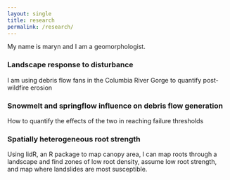 ```yaml
---
layout: single
title: research
permalink: /research/
---
```

My name is maryn and I am a geomorphologist.

### Landscape response to disturbance

I am using debris flow fans in the Columbia River Gorge to quantify post-wildfire erosion 

### Snowmelt and springflow influence on debris flow generation

How to quantify the effects of the two in reaching failure thresholds

### Spatially heterogeneous root strength 

Using lidR, an R package to map canopy area, I can map roots through a landscape and find zones of low root density, assume low root strength, and map where landslides are most susceptible.